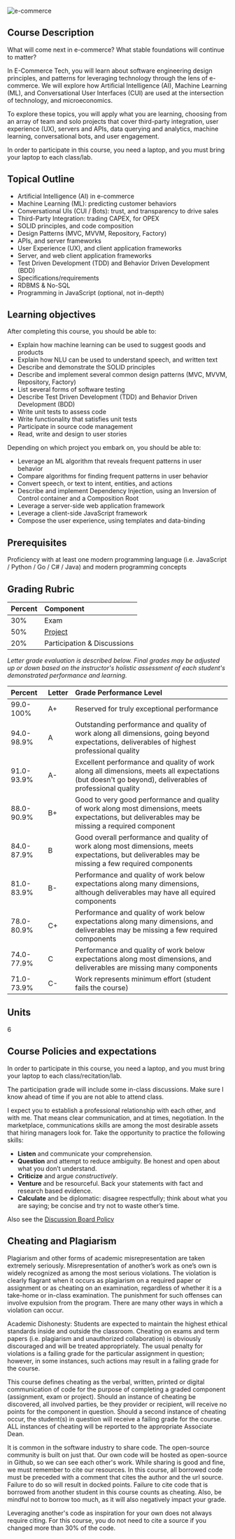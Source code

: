![e-commerce](https://cloud.githubusercontent.com/assets/933621/10716481/265914d0-7b11-11e5-8538-a32894ea5ccb.jpg)

## Course Description

What will come next in e-commerce? What stable foundations will continue to matter?

In E-Commerce Tech, you will learn about software engineering design principles, and patterns for leveraging technology through the lens of e-commerce. We will explore how Artificial Intelligence (AI), Machine Learning (ML), and Conversational User Interfaces (CUI) are used at the intersection of technology, and microeconomics.

To explore these topics, you will apply what you are learning, choosing from an array of team and solo projects that cover third-party integration, user experience (UX), servers and APIs, data querying and analytics, machine learning, conversational bots, and user engagement.

In order to participate in this course, you need a laptop, and you must bring your laptop to each class/lab.

## Topical Outline

* Artificial Intelligence (AI) in e-commerce
* Machine Learning (ML): predicting customer behaviors
* Conversational UIs (CUI / Bots): trust, and transparency to drive sales
* Third-Party Integration: trading CAPEX, for OPEX
* SOLID principles, and code composition
* Design Patterns (MVC, MVVM, Repository, Factory)
* APIs, and server frameworks
* User Experience (UX), and client application frameworks
* Server, and web client application frameworks
* Test Driven Development (TDD) and Behavior Driven Development (BDD)
* Specifications/requirements
* RDBMS & No-SQL
* Programming in JavaScript (optional, not in-depth)

## Learning objectives
After completing this course, you should be able to:

* Explain how machine learning can be used to suggest goods and products
* Explain how NLU can be used to understand speech, and written text
* Describe and demonstrate the SOLID principles
* Describe and implement several common design patterns (MVC, MVVM, Repository, Factory)
* List several forms of software testing
* Describe Test Driven Development (TDD) and Behavior Driven Development (BDD)
* Write unit tests to assess code
* Write functionality that satisfies unit tests
* Participate in source code management
* Read, write and design to user stories

Depending on which project you embark on, you should be able to:

* Leverage an ML algorithm that reveals frequent patterns in user behavior
* Compare algorithms for finding frequent patterns in user behavior
* Convert speech, or text to intent, entities, and actions
* Describe and implement Dependency Injection, using an Inversion of Control container and a Composition Root
* Leverage a server-side web application framework
* Leverage a client-side JavaScript framework
* Compose the user experience, using templates and data-binding


## Prerequisites

Proficiency with at least one modern programming language (i.e. JavaScript / Python / Go / C# / Java) and modern programming concepts

## Grading Rubric
| Percent | Component |
|:--------|:----------|
| 30% | Exam |
| 50% | [Project](Project.md) |
| 20% | Participation & Discussions |

_Letter grade evaluation is described below. Final grades may be adjusted up or down based on the instructor's holistic assessment of each student's demonstrated performance and learning._

| Percent | Letter | Grade Performance Level |
|:--------|:-------|:------------------------|
| 99.0-100% | A+ | Reserved for truly exceptional performance |
| 94.0-98.9% | A | Outstanding performance and quality of work along all dimensions, going beyond expectations, deliverables of highest professional quality |
| 91.0-93.9% | A- | Excellent performance and quality of work along all dimensions, meets all expectations (but doesn't go beyond), deliverables of professional quality |
| 88.0-90.9% | B+ | Good to very good performance and quality of work along most dimensions, meets expectations, but deliverables may be missing a required component |
| 84.0-87.9% | B | Good overall performance and quality of work along most dimensions, meets expectations, but deliverables may be missing a few required components |
| 81.0-83.9% | B- | Performance and quality of work below expectations along many dimensions, although deliverables may have all equired components |
| 78.0-80.9% | C+ | Performance and quality of work below expectations along many dimensions, and deliverables may be missing a few required components |
| 74.0-77.9% | C | Performance and quality of work below expectations along most dimensions, and deliverables are missing many components |
| 71.0-73.9% | C- | Work represents minimum effort (student fails the course) |

## Units
6

## Course Policies and expectations
In order to participate in this course, you need a laptop, and you must bring your laptop to each class/recitation/lab.

The participation grade will include some in-class discussions. Make sure I know ahead of time if you are not able to attend class.

I expect you to establish a professional relationship with each other, and with me. That means clear communication, and at times, negotiation. In the marketplace, communications skills are among the most desirable assets that hiring managers look for. Take the opportunity to practice the following skills:

* **Listen** and communicate your comprehension.
* **Question** and attempt to reduce ambiguity. Be honest and open about what you don’t understand.
* **Criticize** and argue _constructively_.
* **Venture** and be resourceful. Back your statements with fact and research based evidence.
* **Calculate** and be diplomatic: disagree respectfully; think about what you are saying; be concise and try not to waste other’s time.

Also see the [Discussion Board Policy](Discussion-Board-Policy.md)


## Cheating and Plagiarism

Plagiarism and other forms of academic misrepresentation are taken extremely seriously. Misrepresentation of another’s work as one’s own is widely recognized as among the most serious violations. The violation is clearly flagrant when it occurs as plagiarism on a required paper or assignment or as cheating on an examination, regardless of whether it is a take-home or in-class examination. The punishment for such offenses can involve expulsion from the program. There are many other ways in which a violation can occur.

Academic Dishonesty: Students are expected to maintain the highest ethical standards inside and outside the classroom. Cheating on exams and term papers (i.e. plagiarism and unauthorized collaboration) is obviously discouraged and will be treated appropriately. The usual penalty for violations is a failing grade for the particular assignment in question; however, in some instances, such actions may result in a failing grade for the course.

This course defines cheating as the verbal, written, printed or digital communication of code for the purpose of completing a graded component (assignment, exam or project). Should an instance of cheating be discovered, all involved parties, be they provider or recipient, will receive no points for the component in question. Should a second instance of cheating occur, the student(s) in question will receive a failing grade for the course. ALL instances of cheating will be reported to the appropriate Associate Dean.

It is common in the software industry to share code. The open-source community is built on just that. Our own code will be hosted as open-source in Github, so we can see each other's work. While sharing is good and fine, we must remember to cite our resources. In this course, all borrowed code must be preceded with a comment that cites the author and the url source. Failure to do so will result in docked points. Failure to cite code that is borrowed from another student in this course counts as cheating. Also, be mindful not to borrow too much, as it will also negatively impact your grade.

Leveraging another's code as inspiration for your own does not always require citing. For this course, you do not need to cite a source if you changed more than 30% of the code.
